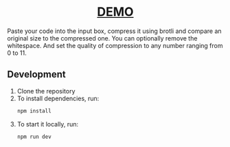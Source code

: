 <h1 align="center">
  <a href="https://brazy4l.github.io/brotli-online/">DEMO</a>
</h1>

Paste your code into the input box, compress it using brotli and compare an original size to the compressed one. You can optionally remove the whitespace. And set the quality of compression to any number ranging from 0 to 11.

## Development

1. Clone the repository
1. To install dependencies, run:
   ```sh
   npm install
   ```
1. To start it locally, run:
   ```sh
   npm run dev
   ```
